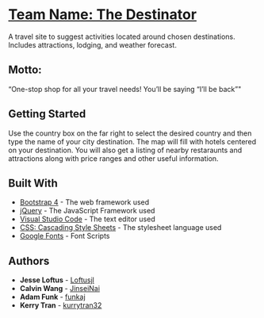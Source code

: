 # [Team Name: The Destinator](https://loftusjl.github.io/Project1/)

A travel site to suggest activities located around chosen destinations. Includes attractions, lodging, and weather forecast.

## Motto: 

“One-stop shop for all your travel needs! You’ll be saying “I’ll be back”"

## Getting Started

Use the country box on the far right to select the desired country and then type the name of your city destination.
The map will fill with hotels centered on your destination. You will also get a listing of nearby restaraunts and attractions along with price ranges and other useful information.

## Built With

* [Bootstrap 4](https://getbootstrap.com/) - The web framework used
* [jQuery](https://jquery.com/) - The JavaScript Framework used
* [Visual Studio Code](https://code.visualstudio.com/) - The text editor used
* [CSS: Cascading Style Sheets](https://developer.mozilla.org/en-US/docs/Web/CSS) - The stylesheet language used
* [Google Fonts](http://google.com/fonts) - Font Scripts

## Authors

* **Jesse Loftus** - [Loftusjl](https://loftusjl.github.io)
* **Calvin Wang** - [JinseiNai](https://jinseinai.github.io)
* **Adam Funk** - [funkaj](https://funkaj.github.io)
* **Kerry Tran** - [kurrytran32](https://kurrytran32.github.io)
